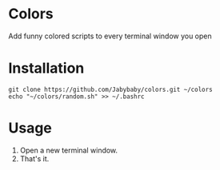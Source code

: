 # Colors
Add funny colored scripts to every terminal window you open

# Installation
```
git clone https://github.com/Jabybaby/colors.git ~/colors
echo "~/colors/random.sh" >> ~/.bashrc
```

# Usage
1. Open a new terminal window.
2. That's it.
